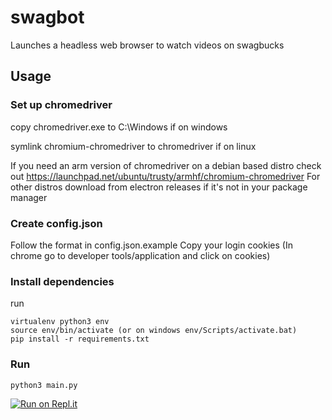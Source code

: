 # swagbot
Launches a headless web browser to watch videos on swagbucks

## Usage
### Set up chromedriver
copy chromedriver.exe to C:\Windows if on windows

symlink chromium-chromedriver to chromedriver if on linux

If you need an arm version of chromedriver on a debian based distro check out https://launchpad.net/ubuntu/trusty/armhf/chromium-chromedriver
For other distros download from electron releases if it's not in your package manager

### Create config.json
Follow the format in config.json.example
Copy your login cookies (In chrome go to developer tools/application and click on cookies)

### Install dependencies
run
```
virtualenv python3 env
source env/bin/activate (or on windows env/Scripts/activate.bat)
pip install -r requirements.txt
```

### Run
    python3 main.py
[![Run on Repl.it](https://repl.it/badge/github/DrewBarrett/swagbot)](https://repl.it/github/DrewBarrett/swagbot)